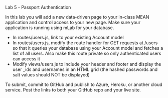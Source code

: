 Lab 5 - Passport Authentication

In this lab you will add a new data-driven page to your in-class MEAN application and control access to your new page.  Make sure your application is running using mLab for your database.

- In routes/users.js, link to your existing Account model
- In routes/users.js, modify the route handler for GET requests at /users so that it queries your database using your Account model and fetches a list of all users.  Also make this route private so only authenticated users can access it
- Modify views/users.js to include your header and footer and display the user _ids and usernames in an HTML grid (the hashed passwords and salt values should NOT be displayed)

To submit, commit to GitHub and publish to Azure, Heroku, or another cloud service.  Post the links to both your GitHub repo and your live site.
